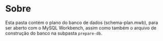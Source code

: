 # Sobre
Esta pasta contém o plano do banco de dados (schema-plan.mwb), para ser aberto com o MySQL Workbench, assim como também o arquivo de construção do banco na subpasta `prepare-db`.